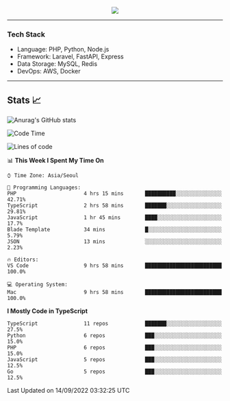 <p align="center">
  <a href="https://github.com/jin-wk">
    <img src="https://hits.seeyoufarm.com/api/count/incr/badge.svg?url=https%3A%2F%2Fgithub.com%2Fjin-wk&count_bg=%23C83D75&title_bg=%23555555&icon=&icon_color=%23E7E7E7&title=Hits&edge_flat=false"/>
  </a>
</p>

---

### Tech Stack
  - Language: PHP, Python, Node.js
  - Framework: Laravel, FastAPI, Express
  - Data Storage: MySQL, Redis
  - DevOps: AWS, Docker

---

## Stats 📈
  
![Anurag's GitHub stats](https://github-readme-stats.vercel.app/api?username=jin-wk&show_icons=true&count_private=true&theme=dracula)


<!--START_SECTION:waka-->
![Code Time](http://img.shields.io/badge/Code%20Time-23%20hrs%2010%20mins-blue)

![Lines of code](https://img.shields.io/badge/From%20Hello%20World%20I%27ve%20Written-250%20Thousand%20lines%20of%20code-blue)

📊 **This Week I Spent My Time On** 

```text
⌚︎ Time Zone: Asia/Seoul

💬 Programming Languages: 
PHP                      4 hrs 15 mins       ██████████░░░░░░░░░░░░░░░   42.71% 
TypeScript               2 hrs 58 mins       ███████░░░░░░░░░░░░░░░░░░   29.81% 
JavaScript               1 hr 45 mins        ████░░░░░░░░░░░░░░░░░░░░░   17.7% 
Blade Template           34 mins             █░░░░░░░░░░░░░░░░░░░░░░░░   5.79% 
JSON                     13 mins             ░░░░░░░░░░░░░░░░░░░░░░░░░   2.23%

🔥 Editors: 
VS Code                  9 hrs 58 mins       █████████████████████████   100.0%

💻 Operating System: 
Mac                      9 hrs 58 mins       █████████████████████████   100.0%

```

**I Mostly Code in TypeScript** 

```text
TypeScript               11 repos            ███████░░░░░░░░░░░░░░░░░░   27.5% 
Python                   6 repos             ███░░░░░░░░░░░░░░░░░░░░░░   15.0% 
PHP                      6 repos             ███░░░░░░░░░░░░░░░░░░░░░░   15.0% 
JavaScript               5 repos             ███░░░░░░░░░░░░░░░░░░░░░░   12.5% 
Go                       5 repos             ███░░░░░░░░░░░░░░░░░░░░░░   12.5%

```



 Last Updated on 14/09/2022 03:32:25 UTC
<!--END_SECTION:waka-->